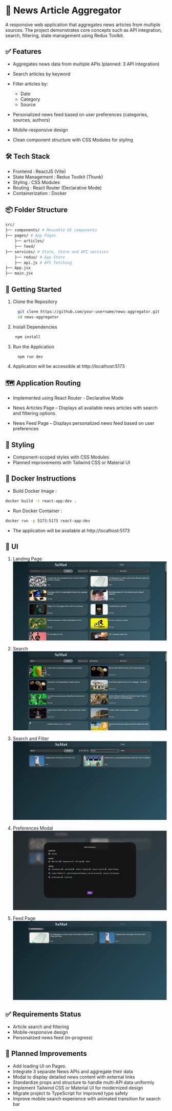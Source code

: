 # 📰 News Article Aggregator

A responsive web application that aggregates news articles from multiple sources. The project demonstrates core concepts such as API integration, search, filtering, state management using Redux Toolkit.

## ✅ Features

- Aggregates news data from multiple APIs (planned: 3 API integration)
- Search articles by keyword
- Filter articles by:

  - Date
  - Category
  - Source

- Personalized news feed based on user preferences (categories, sources, authors)
- Mobile-responsive design
- Clean component structure with CSS Modules for styling

## 🛠️ Tech Stack

- Frontend : ReactJS (Vite)
- State Management : Redux Toolkit (Thunk)
- Styling : CSS Modules
- Routing : React Router (Declarative Mode)
- Containerization : Docker

## 📦 Folder Structure

```bash
src/
├── components/ # Reusable UI components
├── pages/ # App Pages
    ├── articles/
    ├── feed/
├── services/ # State, Store and API services
    ├── redux/ # App Store
    ├── api.js # API fetching
├── App.jsx
├── main.jsx
```

## 🚀 Getting Started

1. Clone the Repository
   ```bash
     git clone https://github.com/your-username/news-aggregator.git
     cd news-aggregator
   ```
2. Install Dependencies
   ```bash
    npm install
   ```
3. Run the Application
   ```bash
     npm run dev
   ```
4. Application will be accessible at http://localhost:5173

## 🗺️ Application Routing

- Implemented using React Router - Declarative Mode

- News Articles Page – Displays all available news articles with search and filtering options

- News Feed Page – Displays personalized news feed based on user preferences

## 🎨 Styling

- Component-scoped styles with CSS Modules
- Planned improvements with Tailwind CSS or Material UI

## 🐳 Docker Instructions

- Build Docker Image :

```bash
docker build -t react-app:dev .
```

- Run Docker Container :

```bash
docker run -p 5173:5173 react-app:dev
```

- The application will be available at http://localhost:5173

## 📸 UI

1. Landing Page
   ![alt text](ReadmeAssets/landing-page.png)

2. Search
   ![alt text](ReadmeAssets/search.png)

3. Search and Filter
   ![alt text](ReadmeAssets/search-filter.png)

4. Preferences Modal
   ![alt text](ReadmeAssets/preference-modal.png)

5. Feed Page
   ![alt text](ReadmeAssets/feed-page.png)

## ✅ Requirements Status

- Article search and filtering
- Mobile-responsive design
- Personalized news feed (in-progress)

## 🔧 Planned Improvements

- Add loading UI on Pages.
- Integrate 3 separate News APIs and aggregate their data
- Modal to display detailed news content with external links
- Standardize props and structure to handle multi-API data uniformly
- Implement Tailwind CSS or Material UI for modernized design
- Migrate project to TypeScript for improved type safety
- Improve mobile search experience with animated transition for search bar
